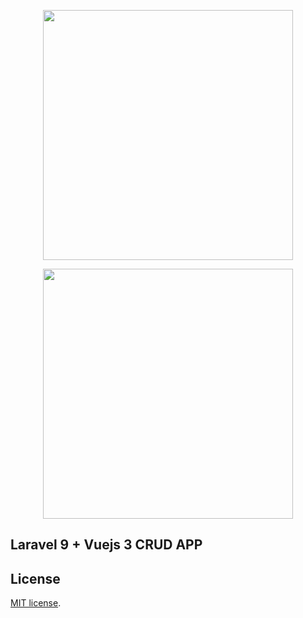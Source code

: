 <p align="center"><a href="https://laravel.com" target="_blank"><img src="https://raw.githubusercontent.com/laravel/art/master/logo-lockup/5%20SVG/2%20CMYK/1%20Full%20Color/laravel-logolockup-cmyk-red.svg" width="400"></a></p>
<p align="center"><a href="https://laravel.com" target="_blank"><img src="https://commons.wikimedia.org/wiki/File:Vue.js_Logo_2.svg" width="400"></a></p>



## Laravel 9 + Vuejs 3 CRUD APP


## License
[MIT license](https://opensource.org/licenses/MIT).
